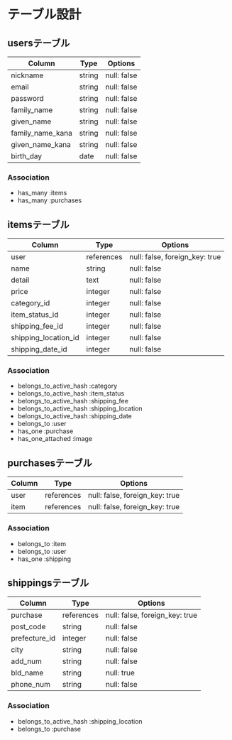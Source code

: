 # テーブル設計

## usersテーブル

| Column            | Type   | Options     |
| ----------------- | ------ | ----------- |
| nickname          | string | null: false |
| email             | string | null: false |
| password          | string | null: false |
| family_name       | string | null: false |
| given_name        | string | null: false |
| family_name_kana  | string | null: false |
| given_name_kana   | string | null: false |
| birth_day         | date   | null: false |

### Association
- has_many :items
- has_many :purchases

## itemsテーブル

| Column               | Type       | Options                        |
| -------------------- | ---------- | ------------------------------ |
| user                 | references | null: false, foreign_key: true |
| name                 | string     | null: false                    |
| detail               | text       | null: false                    |
| price                | integer    | null: false                    |
| category_id          | integer    | null: false                    |
| item_status_id       | integer    | null: false                    |
| shipping_fee_id      | integer    | null: false                    |
| shipping_location_id | integer    | null: false                    |
| shipping_date_id     | integer    | null: false                    |

### Association
- belongs_to_active_hash :category
- belongs_to_active_hash :item_status
- belongs_to_active_hash :shipping_fee
- belongs_to_active_hash :shipping_location
- belongs_to_active_hash :shipping_date
- belongs_to :user
- has_one :purchase
- has_one_attached :image

## purchasesテーブル

| Column            | Type       | Options                        |
| ----------------- | ---------- | ------------------------------ |
| user              | references | null: false, foreign_key: true |
| item              | references | null: false, foreign_key: true |

### Association
- belongs_to :item
- belongs_to :user
- has_one :shipping

## shippingsテーブル

| Column            | Type       | Options                        |
| ----------------- | ---------- | ------------------------------ |
| purchase          | references | null: false, foreign_key: true |
| post_code         | string     | null: false                    |
| prefecture_id     | integer    | null: false                    |
| city              | string     | null: false                    |
| add_num           | string     | null: false                    |
| bld_name          | string     | null: true                     |
| phone_num         | string     | null: false                    |

### Association
- belongs_to_active_hash :shipping_location
- belongs_to :purchase
